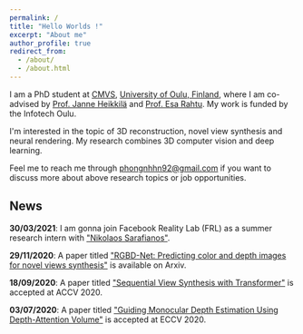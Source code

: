 ```yaml
---
permalink: /
title: "Hello Worlds !"
excerpt: "About me"
author_profile: true
redirect_from: 
  - /about/
  - /about.html
---
```

I am a PhD student at [CMVS](https://www.oulu.fi/cmvs/), [University of Oulu, Finland](https://www.oulu.fi/university/), where I am co-advised by [Prof. Janne Heikkilä](https://www.oulu.fi/university/researcher/janne-heikkila) and [Prof. Esa Rahtu](https://esa.rahtu.fi/). My work is funded by the Infotech Oulu.


I'm interested in the topic of 3D reconstruction, novel view synthesis and neural rendering. My research combines 3D computer vision and deep learning.

Feel me to reach me through [phongnhhn92@gmail.com](phongnhhn92@gmail.com) if you want to discuss more about above research topics or job opportunities.

## News
**30/03/2021**: I am gonna join Facebook Reality Lab (FRL) as a summer research intern with ["Nikolaos Sarafianos"](https://nsarafianos.github.io/).

**29/11/2020**: A paper titled ["RGBD-Net: Predicting color and depth images for novel views synthesis"](https://arxiv.org/abs/2004.04548) is available on Arxiv.

**18/09/2020**: A paper titled ["Sequential View Synthesis with Transformer"](https://arxiv.org/abs/2004.04548) is accepted at ACCV 2020.

**03/07/2020**: A paper titled ["Guiding Monocular Depth Estimation Using Depth-Attention Volume"](https://arxiv.org/abs/2004.02760) is accepted at ECCV 2020.
